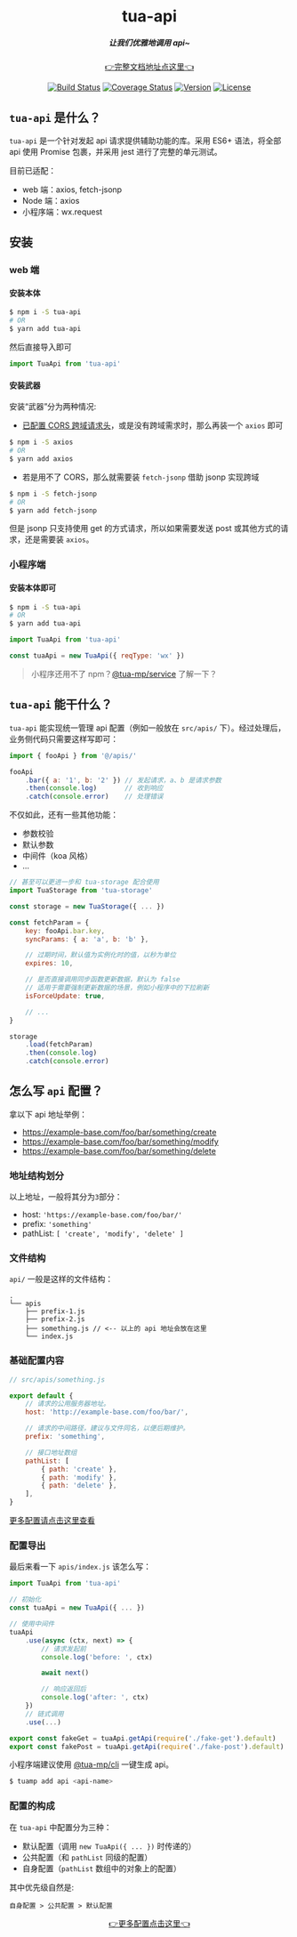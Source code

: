 <h1 align="center">tua-api</h1>

<h5 align="center">
    让我们优雅地调用 api~
</h5>

<p align="center">
    <a href="https://tuateam.github.io/tua-api/">👉完整文档地址点这里👈</a>
</p>

<p align="center">
    <a href="https://circleci.com/gh/tuateam/tua-api/tree/master"><img src="https://img.shields.io/circleci/project/github/tuateam/tua-api/master.svg" alt="Build Status"></a>
    <a href="https://codecov.io/github/tuateam/tua-api?branch=master"><img src="https://img.shields.io/codecov/c/github/tuateam/tua-api/master.svg" alt="Coverage Status"></a>
    <a href="https://www.npmjs.com/package/tua-api"><img src="https://img.shields.io/npm/v/tua-api.svg" alt="Version"></a>
    <a href="https://www.npmjs.com/package/tua-api"><img src="https://img.shields.io/npm/l/tua-api.svg" alt="License"></a>
</p>

## `tua-api` 是什么？
`tua-api` 是一个针对发起 api 请求提供辅助功能的库。采用 ES6+ 语法，将全部 api 使用 Promise 包裹，并采用 jest 进行了完整的单元测试。

目前已适配：

* web 端：axios, fetch-jsonp
* Node 端：axios
* 小程序端：wx.request

## 安装
### web 端
#### 安装本体

```bash
$ npm i -S tua-api
# OR
$ yarn add tua-api
```

然后直接导入即可

```js
import TuaApi from 'tua-api'
```

#### 安装武器
安装“武器”分为两种情况:

* [已配置 CORS 跨域请求头](https://developer.mozilla.org/zh-CN/docs/Web/HTTP/Access_control_CORS)，或是没有跨域需求时，那么再装一个 `axios` 即可

```bash
$ npm i -S axios
# OR
$ yarn add axios
```

* 若是用不了 CORS，那么就需要装 `fetch-jsonp` 借助 jsonp 实现跨域

```bash
$ npm i -S fetch-jsonp
# OR
$ yarn add fetch-jsonp
```

但是 jsonp 只支持使用 get 的方式请求，所以如果需要发送 post 或其他方式的请求，还是需要装 `axios`。

### 小程序端
#### 安装本体即可

```bash
$ npm i -S tua-api
# OR
$ yarn add tua-api
```

```js
import TuaApi from 'tua-api'

const tuaApi = new TuaApi({ reqType: 'wx' })
```

> 小程序还用不了 npm？[@tua-mp/service](https://tuateam.github.io/tua-mp/tua-mp-service/) 了解一下？

## `tua-api` 能干什么？
`tua-api` 能实现统一管理 api 配置（例如一般放在 `src/apis/` 下）。经过处理后，业务侧代码只需要这样写即可：

```js
import { fooApi } from '@/apis/'

fooApi
    .bar({ a: '1', b: '2' }) // 发起请求，a、b 是请求参数
    .then(console.log)       // 收到响应
    .catch(console.error)    // 处理错误
```

不仅如此，还有一些其他功能：

* 参数校验
* 默认参数
* 中间件（koa 风格）
* ...

```js
// 甚至可以更进一步和 tua-storage 配合使用
import TuaStorage from 'tua-storage'

const storage = new TuaStorage({ ... })

const fetchParam = {
    key: fooApi.bar.key,
    syncParams: { a: 'a', b: 'b' },

    // 过期时间，默认值为实例化时的值，以秒为单位
    expires: 10,

    // 是否直接调用同步函数更新数据，默认为 false
    // 适用于需要强制更新数据的场景，例如小程序中的下拉刷新
    isForceUpdate: true,

    // ...
}

storage
    .load(fetchParam)
    .then(console.log)
    .catch(console.error)
```

## 怎么写 `api` 配置？
拿以下 api 地址举例：

* https://example-base.com/foo/bar/something/create
* https://example-base.com/foo/bar/something/modify
* https://example-base.com/foo/bar/something/delete

### 地址结构划分
以上地址，一般将其分为`3`部分：

* host: `'https://example-base.com/foo/bar/'`
* prefix: `'something'`
* pathList: `[ 'create', 'modify', 'delete' ]`

### 文件结构
`api/` 一般是这样的文件结构：

```
.
└── apis
    ├── prefix-1.js
    ├── prefix-2.js
    ├── something.js // <-- 以上的 api 地址会放在这里
    └── index.js
```

### 基础配置内容
```js
// src/apis/something.js

export default {
    // 请求的公用服务器地址。
    host: 'http://example-base.com/foo/bar/',

    // 请求的中间路径，建议与文件同名，以便后期维护。
    prefix: 'something',

    // 接口地址数组
    pathList: [
        { path: 'create' },
        { path: 'modify' },
        { path: 'delete' },
    ],
}
```

[更多配置请点击这里查看](https://tuateam.github.io/tua-api/config/detail.html)

### 配置导出
最后来看一下 `apis/index.js` 该怎么写：

```js
import TuaApi from 'tua-api'

// 初始化
const tuaApi = new TuaApi({ ... })

// 使用中间件
tuaApi
    .use(async (ctx, next) => {
        // 请求发起前
        console.log('before: ', ctx)

        await next()

        // 响应返回后
        console.log('after: ', ctx)
    })
    // 链式调用
    .use(...)

export const fakeGet = tuaApi.getApi(require('./fake-get').default)
export const fakePost = tuaApi.getApi(require('./fake-post').default)
```

小程序端建议使用 [@tua-mp/cli](https://tuateam.github.io/tua-mp/tua-mp-cli/) 一键生成 api。

```bash
$ tuamp add api <api-name>
```

### 配置的构成
在 `tua-api` 中配置分为三种：

* 默认配置（调用 `new TuaApi({ ... })` 时传递的）
* 公共配置（和 `pathList` 同级的配置）
* 自身配置（`pathList` 数组中的对象上的配置）

其中优先级自然是:

`自身配置 > 公共配置 > 默认配置`

<p align="center">
    <a href="https://tuateam.github.io/tua-api/config/">👉更多配置点击这里👈</a>
</p>
